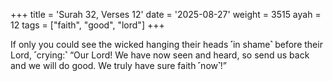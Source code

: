 +++
title = 'Surah 32, Verses 12'
date = '2025-08-27'
weight = 3515
ayah = 12
tags = ["faith", "good", "lord"]
+++

If only you could see the wicked hanging their heads ˹in shame˺ before their Lord, ˹crying:˺ “Our Lord! We have now seen and heard, so send us back and we will do good. We truly have sure faith ˹now˺!”